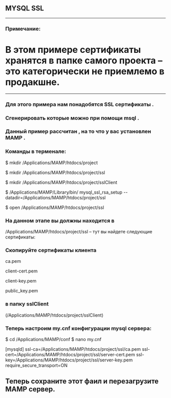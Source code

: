
## MYSQL SSL


_____________________


### Примечание:

# В этом примере сертификаты хранятся в папке самого проекта – это категорически не приемлемо в продакшне.


_________________

### Для этого примера нам понадобятся SSL сертификаты . 
### Сгенерировать которые можно при помощи msql .
### Данный пример рассчитан , на то что у вас установлен MAMP .
### Команды в терменале:


$ mkdir /Applications/MAMP/htdocs/project

$ mkdir /Applications/MAMP/htdocs/project/ssl

$ mkdir /Applications/MAMP/htdocs/project/sslClient


$ /Applications/MAMP/Library/bin/ mysql_ssl_rsa_setup --datadir=/Applications/MAMP/htdocs/project/ssl

$ open /Applications/MAMP/htdocs/project/ssl 



### На данном этапе вы должны находится в 

/Applications/MAMP/htdocs/project/ssl – тут вы найдете следующие сертификаты:


### Скопируйте сертификаты клиента

 ca.pem
 
 client-cert.pem
 
 client-key.pem
 
 public_key.pem
 
### в папку sslClient
 
 
(/Applications/MAMP/htdocs/project/sslClient) 


### Теперь настроим my.cnf конфигурации mysql сервера:

$ cd /Applications/MAMP/conf
$ nano my.cnf

[mysqld]
ssl-ca=/Applications/MAMP/htdocs/project/ssl/ca.pem
ssl-cert=/Applications/MAMP/htdocs/project/ssl/server-cert.pem
ssl-key=/Applications/MAMP/htdocs/project/ssl/server-key.pem
require_secure_transport=ON


## Теперь сохраните этот фаил и перезагрузите MAMP сервер.

 


